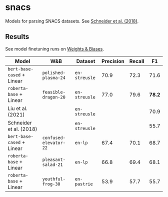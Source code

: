 # snacs

Models for parsing SNACS datasets. See [Schneider et al. (2018)](https://aclanthology.org/P18-1018/).

## Results

See model finetuning runs on [Weights & Biases](https://wandb.ai/aryamanarora/huggingface).

| Model | W&B | Dataset | Precision | Recall | F1 |
| --- | --- | --- | --- | --- | --- |
| `bert-base-cased` + Linear | `polished-plasma-24` | `en-streusle` | 70.9 | 72.3 | 71.6 |
| `roberta-base` + Linear | `feasible-dragon-20` | `en-streusle` | 77.0 | 79.6 | **78.2** |
| Liu et al. (2021) | | `en-streusle` | | | 70.9 |
| Schneider et al. (2018) | | `en-streusle` | | | 55.7 |
| `bert-base-cased` + Linear | `confused-elevator-22` | `en-lp` | 67.4 | 70.1 | 68.7 |
| `roberta-base` + Linear | `pleasant-salad-21` | `en-lp` | 66.8 | 69.4 | 68.1 |
| `roberta-base` + Linear | `youthful-frog-30` | `en-pastrie` | 53.9 | 57.7 | 55.7 |